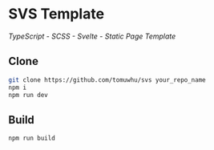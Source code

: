 # SVS Template

_TypeScript - SCSS - Svelte - Static Page Template_

## Clone

```bash
git clone https://github.com/tomuwhu/svs your_repo_name
npm i
npm run dev
```

## Build

```bash
npm run build
```
